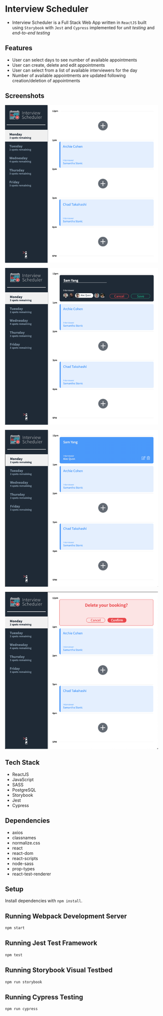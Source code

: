 # Interview Scheduler

- Interview Scheduler is a Full Stack Web App written in `ReactJS` built using `Storybook` with `Jest` and `Cypress` implemented for _unit testing_ and _end-to-end testing_

## Features

- User can select days to see number of available appointments
- User can create, delete and edit appointments
- User can select from a list of available interviewers for the day
- Number of available appointments are updated following creation/deletion of appointments

## Screenshots

!["screenshot of homepage"](https://github.com/super8989/scheduler/blob/master/docs/01Home.png?raw=true)

!["screenshot of homepage"](https://github.com/super8989/scheduler/blob/master/docs/02Create.png?raw=true)

!["screenshot of homepage"](https://github.com/super8989/scheduler/blob/master/docs/03Added.png?raw=true)

!["screenshot of homepage"](https://github.com/super8989/scheduler/blob/master/docs/04Delete.png?raw=true)

## Tech Stack

- ReactJS
- JavaScript
- SASS
- PostgreSQL
- Storybook
- Jest
- Cypress

## Dependencies

- axios
- classnames
- normalize.css
- react
- react-dom
- react-scripts
- node-sass
- prop-types
- react-test-renderer

## Setup

Install dependencies with `npm install`.

## Running Webpack Development Server

```sh
npm start
```

## Running Jest Test Framework

```sh
npm test
```

## Running Storybook Visual Testbed

```sh
npm run storybook
```

## Running Cypress Testing

```sh
npm run cypress
```
